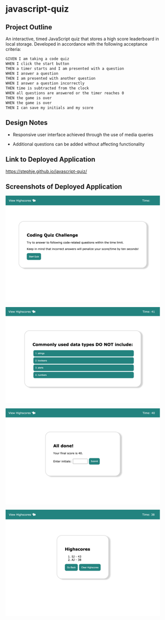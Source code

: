 # javascript-quiz

## Project Outline

An interactive, timed JavaScript quiz that stores a high score leaderboard in local storage.
Developed in accordance with the following acceptance criteria: 

```
GIVEN I am taking a code quiz
WHEN I click the start button
THEN a timer starts and I am presented with a question
WHEN I answer a question
THEN I am presented with another question
WHEN I answer a question incorrectly
THEN time is subtracted from the clock
WHEN all questions are answered or the timer reaches 0
THEN the game is over
WHEN the game is over
THEN I can save my initials and my score
```

## Design Notes

* Responsive user interface achieved through the use of media queries

* Additional questions can be added without affecting functionality

## Link to Deployed Application

https://stephje.github.io/javascript-quiz/

## Screenshots of Deployed Application

![Deployed Website](./assets/images/startcard.png)

![Deployed Website 2](./assets/images/question.png)

![Deployed Website 3](./assets/images/scoresheet.png)

![Deployed Website 4](./assets/images/highscores.png)
